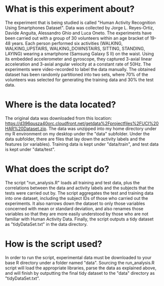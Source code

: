 # What is this experiment about?
The experiment that is being studied is called "Human Activity Recognition Using Smartphones Dataset". Data was collected by Jorge L. Reyes-Ortiz, Davide Anguita, Alessandro Ghio  and Luca Oneto. The experiments have been carried out with a group of 30 volunteers within an age bracket of 19-48 years. Each person performed six activities (WALKING, WALKING_UPSTAIRS, WALKING_DOWNSTAIRS, SITTING, STANDING, LAYING) wearing a smartphone (Samsung Galaxy S II) on the waist. Using its embedded accelerometer and gyroscope, they captured 3-axial linear acceleration and 3-axial angular velocity at a constant rate of 50Hz. The experiments were video-recorded to label the data manually. The obtained dataset has been randomly partitioned into two sets, where 70% of the volunteers was selected for generating the training data and 30% the test data.

# Where is the data located?
The original data was downloaded from this location: https://d396qusza40orc.cloudfront.net/getdata%2Fprojectfiles%2FUCI%20HAR%20Dataset.zip. The data was unzipped into my home directory under my R environment on my desktop under the "data" subfolder. Under the data subfolder, there are files that lay down the activity labels and the features (or variables). Training data is kept under "data/train", and test data is kept under "data/test".

# What does the script do?
The script "run_analysis.R" loads all training and test data, plus the correlations between the data and activity labels and the subjects that the tests were carried out by. The script aggregates the test and training data into one dataset, including the subject IDs of those who carried out the experiments. It also narrows down the dataset to only those variables concerned with mean or standard deviation, and also renames those variables so that they are more easily understood by those who are not familiar with Human Activity Data. Finally, the script outputs a tidy dataset as "tidyDataSet.txt" in the data directory.

# How is the script used?
In order to run the script, experimental data must be downloaded to your base R directory under a folder named "data". Sourcing the run_analysis.R script will load the appropriate libraries, parse the data as explained above, and will finish by outputting the final tidy dataset to the "data" directory as "tidyDataSet.txt".
